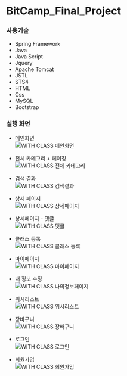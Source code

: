 # BitCamp_Final_Project

### 사용기술
* Spring Framework
* Java
* Java Script
* Jquery
* Apache Tomcat
* JSTL
* STS4
* HTML
* Css
* MySQL
* Bootstrap

### 실행 화면
* 메인화면<br/>
![WITH CLASS 메인화면](https://user-images.githubusercontent.com/89093279/147445235-b7d68814-764e-4e9b-a571-561e1c834681.jpeg)<br/>

* 전체 카테고리 + 페이징<br/>
![WITH CLASS 전체 카테고리](https://user-images.githubusercontent.com/89093279/147445254-40ca3687-5f9b-41cc-b92f-0f1141d08618.jpeg)<br/>

* 검색 결과<br/>
![WITH CLASS 검색결과](https://user-images.githubusercontent.com/89093279/147445261-4f141146-fabf-401d-bed8-9199efa94b68.jpeg)<br/>

* 상세 페이지<br/>
![WITH CLASS 상세페이지](https://user-images.githubusercontent.com/89093279/147445262-17a4acdd-301e-4fd0-bd77-07d33d0f0b5f.jpeg)<br/>

* 상세페이지 - 댓글<br/>
![WITH CLASS 댓글](https://user-images.githubusercontent.com/89093279/147445267-5aca821c-51c0-44d0-81b6-805a0d68680d.jpeg)<br/>

* 클래스 등록<br/>
![WITH CLASS 클래스 등록](https://user-images.githubusercontent.com/89093279/147445290-435feba5-5f0d-4796-a72c-8c685d40b7b8.jpeg)<br/>

* 마이페이지<br/>
![WITH CLASS 마이페이지](https://user-images.githubusercontent.com/89093279/147445302-a8f9403e-e22d-44b0-8c7d-1b71165bb8fa.jpeg)<br/>

* 내 정보 수정<br/>
![WITH CLASS 나의정보페이지](https://user-images.githubusercontent.com/89093279/147445307-d8baa412-8636-4cca-b025-099182dfa37a.jpeg)<br/>

* 위시리스트<br/>
![WITH CLASS 위시리스트](https://user-images.githubusercontent.com/89093279/147445314-63eb96ea-bedf-4b63-a0b8-b31f2cb9631d.jpeg)<br/>

* 장바구니<br/>
![WITH CLASS 장바구니](https://user-images.githubusercontent.com/89093279/147445316-872ba913-a8d0-40e2-b705-f825ef4792bc.jpeg)<br/>

* 로그인<br/>
![WITH CLASS 로그인](https://user-images.githubusercontent.com/89093279/147445319-745bb0db-ecea-480f-8778-4b18bd756214.jpeg)<br/>

* 회원가입<br/>
![WITH CLASS 회원가입](https://user-images.githubusercontent.com/89093279/147445323-74ea81a9-ae0a-4658-b6de-e06b0d178604.jpeg)<br/>
